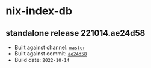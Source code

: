 # nix-index-db
## standalone release 221014.ae24d58
- Built against channel: [`master`](https://github.com/nixos/nixpkgs/tree/master)
- Built against commit: [`ae24d58`](https://github.com/NixOS/nixpkgs/commit/ae24d583aefba3220fe20f92adcf7b39bdacb5bb)
- Build date: `2022-10-14`

